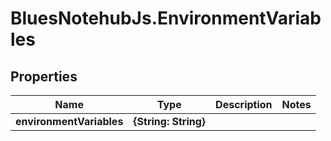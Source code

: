 # BluesNotehubJs.EnvironmentVariables

## Properties

Name | Type | Description | Notes
------------ | ------------- | ------------- | -------------
**environmentVariables** | **{String: String}** |  | 


